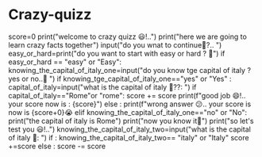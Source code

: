 # Crazy-quizz

score=0
print("welcome to crazy quizz 😃!..")
print("here we are going to learn crazy facts together")
input("do you wnat to continue🧐?.. ")
easy_or_hard=print("do you want to start with easy or hard ? 🫣")
if easy_or_hard == "easy" or "Easy":
    knowing_the_capital_of_italy_one=input("do you know tge capital of italy ? yes or no..👀 ")
    if knowing_tge_capital_of_italy_one=="yes" or "Yes" :
        capital_of_italy=input("what is the capital of italy 🫣??: ")
            if capital_of_italy=="Rome"or "rome":
                score += score
                print(f"good job 😄!.. your score now is : {score}")
            else :
                print(f"wrong answer 😕.. your score is now is {score+0}😭
    elif knowing_the_capital_of_italy_one=="no" or "No":
        print("the capital of italy is Rome")
        print("now you know it🎉")
        print("so let's test you 😃!..")
        knowing_the_capital_of_italy_two=input("what is the capital of italy 🫣: ")
        if : knowing_the_capital_of_italy_two== "italy" or "Italy"
            score +=score
        else :
            score -= score